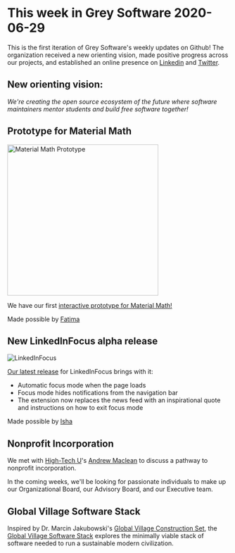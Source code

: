 # This week in Grey Software 2020-06-29

This is the first iteration of Grey Software's weekly updates on Github! The organization received a new orienting vision, made positive progress across our projects, and established an online presence on [Linkedin](https://www.linkedin.com/company/grey-software) and [Twitter](https://twitter.com/grey_software).  

## New orienting vision:

_We're creating the open source ecosystem of the future where software maintainers mentor students and build free software together!_

## Prototype for Material Math

<img alt="Material Math Prototype" src="https://github.com/grey-software/org/raw/master/ThisWeek/2020-06-29/material-math-prototype.gif" height="343"/>

We have our first [interactive prototype for Material Math!](https://xd.adobe.com/view/0440e49d-73b0-4682-8fd7-10c48e861581-5113/screen/a20a6f32-e20e-4735-83d6-cab732b51e39/Home-Page-First-Visit)

Made possible by [Fatima](https://github.com/fatimanadeem)

## New LinkedInFocus alpha release

![LinkedInFocus](https://github.com/grey-software/LinkedInFocus/raw/master/after.png)

[Our latest release](https://github.com/grey-software/LinkedInFocus/releases/tag/v0.96-alpha.1) for LinkedInFocus brings with it:

- Automatic focus mode when the page loads
- Focus mode hides notifications from the navigation bar
- The extension now replaces the news feed with an inspirational quote and instructions on how to exit focus mode

Made possible by [Isha](https://github.com/ishaaa-ai)

## Nonprofit Incorporation

We met with [High-Tech U](https://github.com/hightechu)'s [Andrew Maclean](https://github.com/andrewdmaclean) to discuss a pathway to nonprofit incorporation. 

In the coming weeks, we'll be looking for passionate individuals to make up our Organizational Board, our Advisory Board, and our Executive team. 

## Global Village Software Stack

Inspired by Dr. Marcin Jakubowski's [Global Village Construction Set](https://www.opensourceecology.org/gvcs/), the [Global Village Software Stack](https://github.com/grey-software/global-village-software-stack) explores the minimally viable stack of software needed to run a sustainable modern civilization. 
